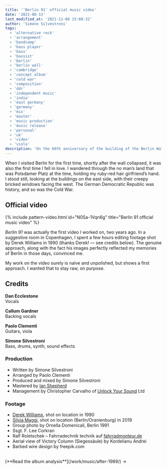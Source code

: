 ```yaml
---
title: '‘Berlin 91’ official music video'
date: '2021-08-13'
last_modified_at: '2021-11-08 15:08:32'
author: 'Simone Silvestroni'
tags:
  - 'alternative rock'
  - 'arrangement'
  - 'bandcamp'
  - 'bass player'
  - 'bass'
  - 'bassist'
  - 'berlin'
  - 'berlin wall'
  - 'cambridge'
  - 'concept album'
  - 'cold war'
  - 'composition'
  - 'ddr'
  - 'independent music'
  - 'indie'
  - 'east germany'
  - 'germany'
  - 'mix'
  - 'master'
  - 'music production'
  - 'music release'
  - 'personal'
  - 'uk'
  - 'video'
  - 'viola'
description: 'On the 60th anniversary of the building of the Berlin Wall, I’ve decided to release the last video from the album ‘After 1989’.'
---
```

When I visited Berlin for the first time, shortly after the wall collapsed, it was also the first time I fell in love. I wandered through the no man’s land that was Potsdamer Platz at the time, holding my ruby-red hair girlfriend’s hand. I stood still, looking at the buildings on the east side, with their creepy bricked windows facing the west. The German Democratic Republic was history, and so was the Cold War.

## Official video

{% include pattern-video.html id="N0Sa-1Vqn6g" title="Berlin 91 official music video" %}

_Berlin 91_ was actually the first video I worked on, two years ago. In a suggestive room in Copenhagen, I spent a few hours editing footage shot by Derek Williams in 1990 (thanks Derek! — see credits below). The genuine approach, along with the fact his images perfectly reflected my memories of Berlin in those days, convinced me.

My work on the video surely is naïve and unpolished, but shows a first approach. I wanted that to stay raw, on purpose.

## Credits

**Dan Ecclestone**<br>
Vocals

**Callum Gardner**<br>
Backing vocals

**Paolo Clementi**<br>
Guitars, viola

**Simone Silvestroni**<br>
Bass, drums, synth, sound effects

### Production

- Written by Simone Silvestroni
- Arranged by Paolo Clementi
- Produced and mixed by Simone Silvestroni
- Mastered by [Ian Shepherd](https://en.wikipedia.org/wiki/Ian_Shepherd)
- Management by Christopher Carvalho of [Unlock Your Sound](https://unlockyoursound.com/) Ltd

### Footage

- [Derek Williams](https://www.nr23.net/), shot on location in 1990
- [Silvia Maggi](https://silviamaggidesign.com/), shot on location (Berlin/Oranienburg) in 2019
- Group photo by Ornella Domenicali, Berlin 1991
- Ssgt. F. Lee Corkran
- Ralf Roletschek – Fahrradechnik technik auf [fahrradmonteur.de](https://www.fahrradmonteur.de/Fahrradtechnik_und_Fotografie)
- Aerial view of Victory Column (Siegessäule) by Kordelianu Andrei
- Barbed wire design by freepik.com

<br>
[**Read the album analysis**](/work/music/after-1989/)&nbsp;→
<br>